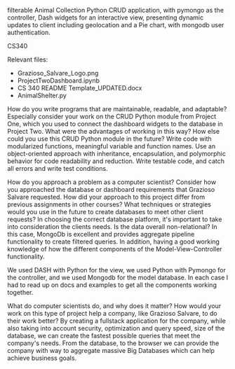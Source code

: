 filterable Animal Collection Python CRUD application, with pymongo as the controller, Dash widgets for an
interactive view, presenting dynamic updates to client including geolocation and a Pie chart, with mongodb user
authentication.


CS340

Relevant files:
* Grazioso_Salvare_Logo.png
* ProjectTwoDashboard.ipynb
* CS 340 README Template_UPDATED.docx
* AnimalShelter.py

How do you write programs that are maintainable, readable, and adaptable? Especially consider your work on the CRUD Python module from Project One, which you used to connect the dashboard widgets to the database in Project Two. What were the advantages of working in this way? How else could you use this CRUD Python module in the future?
Write code with modularized functions, meaningful variable and function names. Use an object-oriented approach with inheritance, encapsulation, and polymorphic behavior for code readability and reduction.
Write testable code, and catch all errors and write test conditions.

How do you approach a problem as a computer scientist? Consider how you approached the database or dashboard requirements that Grazioso Salvare requested. How did your approach to this project differ from previous assignments in other courses? What techniques or strategies would you use in the future to create databases to meet other client requests?
In choosing the correct database platform, it's important to take into consideration the clients needs. Is the data overall non-relational? In this case, MongoDb is excellent and provides
aggregate pipeline functionality to create filtered queries. In addition, having a good working knowledge of how the different components of the Model-View-Controller functionality.

We used DASH with Python for the view, we used Python with Pymongo for the controller, and we used Mongodb for the model database. In each case I had to read up on docs and examples to get all the components working together.

What do computer scientists do, and why does it matter? How would your work on this type of project help a company, like Grazioso Salvare, to do their work better?
By creating a fullstack application for the company, while also taking into account security, optimization and query speed, size of the database, we can create the fastest possible queries that meet the company's needs.
From the database, to the browser we can provide the company with way to aggregate massive Big Databases which can help achieve business goals.

